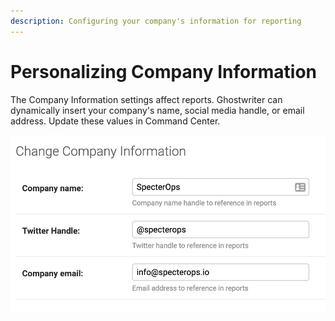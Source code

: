 ```yaml
---
description: Configuring your company's information for reporting
---
```


# Personalizing Company Information

The Company Information settings affect reports. Ghostwriter can dynamically insert your company's name, social media handle, or email address. Update these values in Command Center.

![Company Information Configuration](<../.gitbook/assets/image (33).png>)
